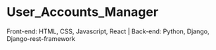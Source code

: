# User_Accounts_Manager
Front-end: HTML, CSS, Javascript, React | Back-end: Python, Django, Django-rest-framework

